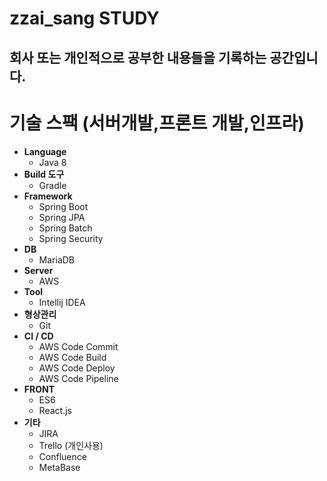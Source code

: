 # zzai_sang STUDY

## 회사 또는 개인적으로 공부한 내용들을 기록하는 공간입니다.

# 기술 스팩 (서버개발,프론트 개발,인프라)
- **Language**
  - Java 8
- **Build 도구**
  - Gradle
- **Framework**
  - Spring Boot 
  - Spring JPA 
  - Spring Batch
  - Spring Security 
- **DB**
  - MariaDB
- **Server**
  - AWS 
- **Tool**
  - Intellij IDEA
- **형상관리** 
  - Git 
- **CI / CD**
  - AWS Code Commit
  - AWS Code Build
  - AWS Code Deploy
  - AWS Code Pipeline
- **FRONT**
  - ES6
  - React.js
- **기타**
  - JIRA 
  - Trello (개인사용)
  - Confluence
  - MetaBase
